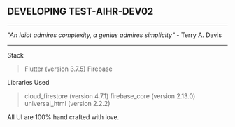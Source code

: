 ## DEVELOPING TEST-AIHR-DEV02
---
_"An idiot admires complexity, a genius admires simplicity"_ - Terry A. Davis

---
Stack
> Flutter (version 3.7.5)
> Firebase

Libraries Used
> cloud_firestore  (version 4.7.1)
> firebase_core (version 2.13.0)
> universal_html (version 2.2.2)

All UI are 100% hand crafted with love.